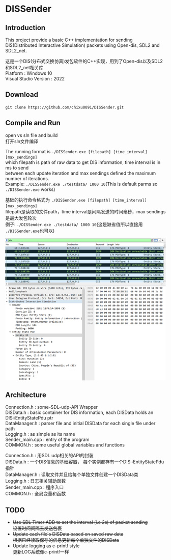 # DISSender

## Introduction
This project provide a basic C++ implementation for sending DIS(Distributed Interactive Simulation) packets
using Open-dis, SDL2 and SDL2_net.  

这是一个DIS(分布式交换仿真)发包软件的C++实现，用到了Open-dis以及SDL2和SDL2_net相关库  
Platform : Windows 10  
Visual Studio Version : 2022  

## Download
`git clone https://github.com/chixu0091/DISSender.git`  

## Compile and Run
open vs sln file and build  
打开sln文件编译  

The running format is `./DISSender.exe [filepath] [time_interval] [max_sendings]`  
which filepath is path of raw data to get DIS information, time interval is in ms to send  
between each update iteration and max sendings defined the maximum number of iterations.  
Example: `./DISSender.exe ./testdata/ 1000 10`(This is default parms so `./DISSender.exe` works)  

基础的执行命令格式为 `./DISSender.exe [filepath] [time_interval] [max_sendings]`  
filepath是读取的文件path，time interval是间隔发送的时间毫秒，max sendings是最大发包轮次  
例子: `./DISSender.exe ./testdata/ 1000 10`(这是缺省值所以直接用 `./DISSender.exe`也可以)  

![Wireshark loopback catch](./pic/wireshark_screenshot.png)

## Architecture
Connection.h : some-SDL-udp-API Wrapper  
DISData.h : basic container for DIS information, each DISData holds an DIS::EntityStatePdu ptr  
DataManager.h : parser file and initial DISData for each single file under path  
Logging.h : as simple as its name  
Sender_main.cpp : entry of the program  
COMMON.h : some useful global variables and functions  

Connection.h : 用SDL udp相关的API的封装  
DISData.h : 一个DIS信息的基础容器， 每个实例都存有一个DIS::EntityStatePdu指针  
DataManager.h : 读取文件并且给每个单独文件创建一个DISData类  
Logging.h : 日志相关辅助函数  
Sender_main.cpp : 程序入口  
COMMON.h : 全局变量和函数  

## TODO
* ~~Use SDL Timer ADD to set the interval (i.e 2s) of packet sending~~  
  ~~设置时间间隔去发送包裹~~  
* ~~Update each file's DISData based on saved raw data~~  
  ~~根据已经读取保存的信息更新每个单独文件的DISData~~  
* Update logging as c-printf style  
  更新LOG系统像c-printf一样  

